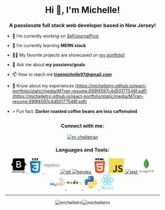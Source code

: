 
<h1 align="center">Hi 👋, I'm Michelle!</h1>
<h3 align="center">A passionate full stack web developer based in New Jersey!</h3>

- 🔭 I’m currently working on [SelfJournalPost](https://github.com/michelletrn/selfjournalpost)

- 🌱 I’m currently learning **MERN stack**

- 👨‍💻 My favorite projects are showcased on [my portfolio!](https://michelletrn.github.io/react-portfolio/)

- 💬 Ask me about **my passions/goals**

- 📫 How to reach me **tranmichelle97@gmail.com**

- 📄 Know about my experiences [https://michelletrn.github.io/react-portfolio/static/media/MTran-resume.699f4597c4d50177548f.pdf](https://michelletrn.github.io/react-portfolio/static/media/MTran-resume.699f4597c4d50177548f.pdf)

- ⚡ Fun fact: **Darker roasted coffee beans are less caffeinated**

<h3 align="center">Connect with me:</h3>
<p align="center">
<a href="https://linkedin.com/in/m-chelletran" target="blank"><img align="center" src="https://raw.githubusercontent.com/rahuldkjain/github-profile-readme-generator/master/src/images/icons/Social/linked-in-alt.svg" alt="m-chelletran" height="30" width="40" /></a>
</p>

<h3 align="center">Languages and Tools:</h3>
<p align="center"> <a href="https://getbootstrap.com" target="_blank" rel="noreferrer"> <img src="https://raw.githubusercontent.com/devicons/devicon/master/icons/bootstrap/bootstrap-plain-wordmark.svg" alt="bootstrap" width="50" height="50"/> </a> <a href="https://www.w3schools.com/css/" target="_blank" rel="noreferrer"> <img src="https://raw.githubusercontent.com/devicons/devicon/master/icons/css3/css3-original-wordmark.svg" alt="css3" width="50" height="50"/> </a> <a href="https://expressjs.com" target="_blank" rel="noreferrer"> <img src="https://raw.githubusercontent.com/devicons/devicon/master/icons/express/express-original-wordmark.svg" alt="express" width="50" height="50"/> </a> <a href="https://git-scm.com/" target="_blank" rel="noreferrer"> <img src="https://www.vectorlogo.zone/logos/git-scm/git-scm-icon.svg" alt="git" width="50" height="50"/> </a> <a href="https://heroku.com" target="_blank" rel="noreferrer"> <img src="https://www.vectorlogo.zone/logos/heroku/heroku-icon.svg" alt="heroku" width="50" height="50"/> </a> <a href="https://www.w3.org/html/" target="_blank" rel="noreferrer"> <img src="https://raw.githubusercontent.com/devicons/devicon/master/icons/html5/html5-original-wordmark.svg" alt="html5" width="50" height="50"/> </a> <a href="https://developer.mozilla.org/en-US/docs/Web/JavaScript" target="_blank" rel="noreferrer"> <img src="https://raw.githubusercontent.com/devicons/devicon/master/icons/javascript/javascript-original.svg" alt="javascript" width="50" height="50"/> </a> <a href="https://jestjs.io" target="_blank" rel="noreferrer"> <img src="https://www.vectorlogo.zone/logos/jestjsio/jestjsio-icon.svg" alt="jest" width="50" height="50"/> </a> <a href="https://www.mongodb.com/" target="_blank" rel="noreferrer"> <img src="https://raw.githubusercontent.com/devicons/devicon/master/icons/mongodb/mongodb-original-wordmark.svg" alt="mongodb" width="50" height="50"/> </a> <a href="https://www.mysql.com/" target="_blank" rel="noreferrer"> <img src="https://raw.githubusercontent.com/devicons/devicon/master/icons/mysql/mysql-original-wordmark.svg" alt="mysql" width="50" height="50"/> </a> <a href="https://nodejs.org" target="_blank" rel="noreferrer"> <img src="https://raw.githubusercontent.com/devicons/devicon/master/icons/nodejs/nodejs-original-wordmark.svg" alt="nodejs" width="50" height="50"/> </a> <a href="https://www.python.org" target="_blank" rel="noreferrer"> <img src="https://raw.githubusercontent.com/devicons/devicon/master/icons/python/python-original.svg" alt="python" width="50" height="50"/> </a> <a href="https://reactjs.org/" target="_blank" rel="noreferrer"> <img src="https://raw.githubusercontent.com/devicons/devicon/master/icons/react/react-original-wordmark.svg" alt="react" width="50" height="50"/> </a> </p>
<hr/>
<div align="center">
<img align="center" src="https://github-readme-stats.vercel.app/api?username=michelletrn&show_icons=true&locale=en" alt="michelletrn" width="40%" height="150px"/><img align="center" src="https://github-readme-streak-stats.herokuapp.com/?user=michelletrn&" alt="michelletrn" width="40%" height="150px"/>
 </div>
